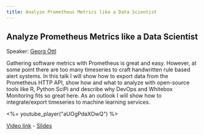 ```yaml
---
title: Analyze Prometheus Metrics like a Data Scientist
---
```


## Analyze Prometheus Metrics like a Data Scientist

Speaker: [Georg Öttl](/2017-munich/speakers/georg-oettl/)

Gathering software metrics with Prometheus is great and easy. However, at some point there are too many timeseries to craft handwritten rule based alert systems. In this talk I will show how to export data from the Prometheus HTTP API, show how and what to analyze with open-source tools like R, Python SciPi and describe why DevOps and Whitebox Monitoring fits so great here. As an outlook I will show how to integrate/export timeseries to machine learning services.

<%= youtube_player("aUOgPdaXOwQ") %>

[Video link](https://youtu.be/aUOgPdaXOwQ) -
[Slides](/2017-munich/slides/analyze-prometheus-metrics-like-a-data-scientist.pdf)
